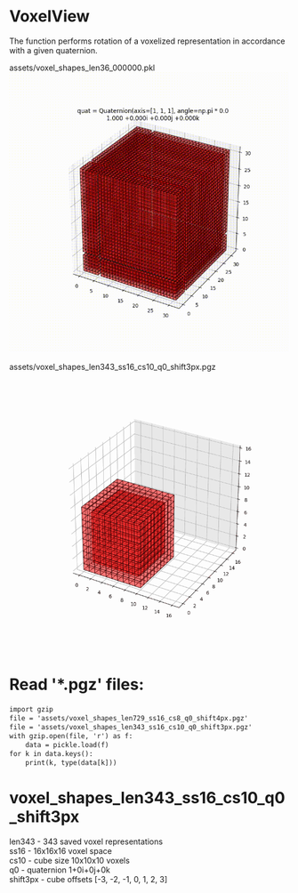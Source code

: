 # VoxelView
The function performs rotation of a voxelized representation in accordance with a given quaternion.

<!--![quat_111.mp4](https://raw.githubusercontent.com/ndrwmlnk/VoxelView/master/assets/quat_111.gif)-->
assets/voxel_shapes_len36_000000.pkl
![](assets/quat_111.gif) 

assets/voxel_shapes_len343_ss16_cs10_q0_shift3px.pgz
![](assets/voxel_shapes_len343_ss16_cs10_q0_shift3px.gif)

# Read '*.pgz' files:

    import gzip
    file = 'assets/voxel_shapes_len729_ss16_cs8_q0_shift4px.pgz'
    file = 'assets/voxel_shapes_len343_ss16_cs10_q0_shift3px.pgz'
    with gzip.open(file, 'r') as f:
        data = pickle.load(f)
    for k in data.keys():
        print(k, type(data[k]))
        

# voxel_shapes_len343_ss16_cs10_q0_shift3px

len343 - 343 saved voxel representations\
ss16 - 16x16x16 voxel space\
cs10 - cube size 10x10x10 voxels\
q0 - quaternion 1+0i+0j+0k\
shift3px - cube offsets [-3, -2, -1, 0, 1, 2, 3] 
    
